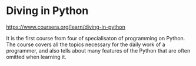 # Diving in Python
https://www.coursera.org/learn/diving-in-python

It is the first course from four of specialisaton of programming on Python. 
The course covers all the topics necessary for the daily work of a programmer, and also tells about many features of the Python that are often omitted when learning it.
